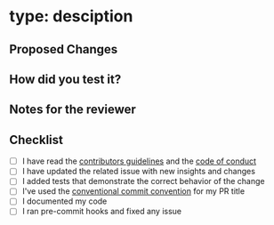 # type: desciption

## Proposed Changes

 <!--- In case of a bug: Describe what caused the issue and how you solved it -->
 <!--- In case of a feature: Describe what did you add and how it works -->

## How did you test it?

<!-- unit tests, integration tests, manual verification, instructions for manual tests -->

## Notes for the reviewer

<!-- E.g. point out section for the reviewer  -->

## Checklist

- [ ] I have read the [contributors guidelines](https://github.com/kmcleste/dsba-6156/blob/main/CONTRIBUTING.md) and the [code of conduct](https://github.com/kmcleste/dsba-6156/blob/main/CODE_OF_CONDUCT.md)
- [ ] I have updated the related issue with new insights and changes
- [ ] I added tests that demonstrate the correct behavior of the change
- [ ] I've used the [conventional commit convention](https://www.conventionalcommits.org/en/v1.0.0/) for my PR title
- [ ] I documented my code
- [ ] I ran pre-commit hooks and fixed any issue
